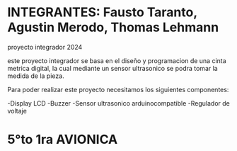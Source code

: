 # INTEGRANTES: Fausto Taranto, Agustin Merodo, Thomas Lehmann
proyecto integrador 2024

este proyecto integrador se basa en el diseño y programacion de una cinta metrica digital, la cual mediante un sensor ultrasonico se podra tomar la medida de la pieza.

Para poder realizar este proyecto necesitamos los siguientes componentes:

-Display LCD
-Buzzer
-Sensor ultrasonico arduinocompatible
-Regulador de voltaje

# 5°to 1ra AVIONICA
